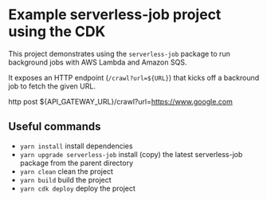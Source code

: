 # Example serverless-job project using the CDK

This project demonstrates using the `serverless-job` package to run background jobs with AWS Lambda and Amazon SQS.

It exposes an HTTP endpoint (`/crawl?url=${URL}`) that kicks off a backround job to fetch the given URL.

http post ${API_GATEWAY_URL}/crawl?url=https://www.google.com

## Useful commands
 * `yarn install`    install dependencies
 * `yarn upgrade serverless-job` install (copy) the latest serverless-job package from the parent directory
 * `yarn clean`      clean the project
 * `yarn build`      build the project
 * `yarn cdk deploy` deploy the project
 